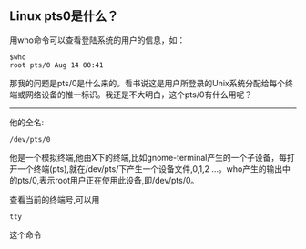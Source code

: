 ## Linux pts0是什么？
用who命令可以查看登陆系统的用户的信息，如：

	$who
	root pts/0 Aug 14 00:41

那我的问题是pts/0是什么来的。看书说这是用户所登录的Unix系统分配给每个终端或网络设备的惟一标识。我还是不大明白，这个pts/0有什么用呢？

----

他的全名:

	/dev/pts/0

他是一个模拟终端,他由X下的终端,比如gnome-terminal产生的一个子设备，每打开一个终端(pts),就在/dev/pts/下产生一个设备文件,0,1,2 ...。who产生的输出中的pts/0,表示root用户正在使用此设备,即/dev/pts/0。

查看当前的终端号,可以用

	tty

这个命令
